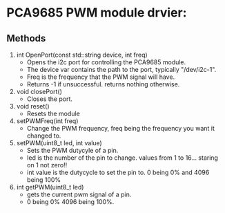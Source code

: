 # PCA9685 PWM module drvier:

## Methods
1. int OpenPort(const std::string device, int freq)
    - Opens the i2c port for controlling the PCA9685 module.
    - The device var contains the path to the port, typically "/dev/i2c-1".
    - Freq is the frequency that the PWM signal will have.
    - Returns -1 if unsuccessful. returns nothing otherwise.
2. void closePort()
    - Closes the port.
3. void reset()
    - Resets the module
4. setPWMFreq(int freq)
    - Change the PWM frequency, freq being the frequency you want it changed to.
5. setPWM(uint8_t led, int value)
    - Sets the PWM dutycyle of a pin.
    - led is the number of the pin to change. values from 1 to 16... staring on 1 not zero!!
    - int value is the dutycycle to set the pin to. 0 being 0% and 4096 being 100%
6. int getPWM(uint8_t led)
    - gets the current pwm signal of a pin.
    - 0 being 0% 4096 being 100%.
